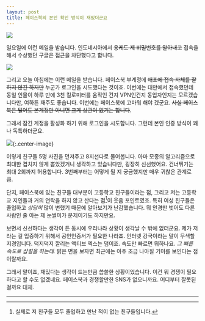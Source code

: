 ```yaml
---
layout: post
title: 페이스북의 본인 확인 방식이 재밌더군요
---
```


![](http://d.pr/i/efsB4a+)

일요일에 이런 메일을 받습니다. 인도네시아에서 ~~용케도 제 비밀번호를 알아내고~~ 접속을 해서 수상했던 구글은 접근을 차단했다고 합니다.

![](http://d.pr/i/wUyIea+)

그리고 오늘 아침에는 이런 메일을 받습니다. 페이스북 부계정에 ~~애초에 접속 자체를 잘 하지 않긴 하지만~~ 누군가 로그인을 시도했다는 것이죠. 이번에는 대만에서 접속했던데 동일 인물이 하루 만에 3천 킬로미터를 움직인 건지 VPN인건지 동업자인지는 모르겠습니다만, 여하튼 재주도 좋습니다. 이번에는 페이스북에 고마워 해야 겠군요. ~~사실 페이스북은 털어도 본계정만 아니면 크게 상관이 없기는 합니다~~.

그래서 잠긴 계정을 활성화 하기 위해 로그인을 시도합니다. 그런데 본인 인증 방식이 꽤나 독특하더군요.

![](http://d.pr/i/tGyf4V+){:.center-image}

이렇게 친구들 5명 사진을 던져주고 8지선다로 물어봅니다. 아마 모종의 알고리즘으로 최대한 겹치지 않게 뽑았겠거니 생각하고 있습니다만, 굉장히 신선했어요. 건너뛰기는 최대 2회까지 허용합니다. 3번째부터는 어떻게 될 지 궁금했지만 매우 귀찮은 관계로 큼.

단지, 페이스북에 있는 친구들 대부분이 고등학교 친구들이라는 점, 그리고 저는 고등학교 지인들과 거의 연락을 하지 않고 산다는 점[^1]이 웃음 포인트였죠. 특히 여성 친구들은 졸업하고 *상당히* 많이 변했기 때문에 알아보기가 난감했습니다. 뭐 안경만 벗어도 다른 사람인 줄 아는 제 눈썰미가 문제이기도 하지만요.

[^1]: 실제로 저 친구들 모두 졸업하고 만난 적이 없는 친구들입니다.

보면서 신선하다는 생각이 든 동시에 우리나라 상황이 생각날 수 밖에 없더군요. 제가 저라는 걸 입증하기 위해서 공인인증서가 필요한 나라죠. 인터넷 강국이라는 말이 무색할 지경입니다. 덕지덕지 깔리는 액티브 엑스는 덤이죠. 속도만 빠르면 뭐하나요. *그 빠른 속도로 삽질을 하는데.* 밝은 면을 보자면 최근에는 아주 조금 나아질 기미를 보인다는 점이랄까요.

그래서 말이죠, 재밌다는 생각이 드는만큼 씁쓸한 상황이었습니다. 이건 뭐 경쟁이 필요하다고 할 수도 없겠네요. 페이스북과 경쟁할만한 SNS가 없으니까요. 어디부터 잘못된 걸까요 대체.

------

